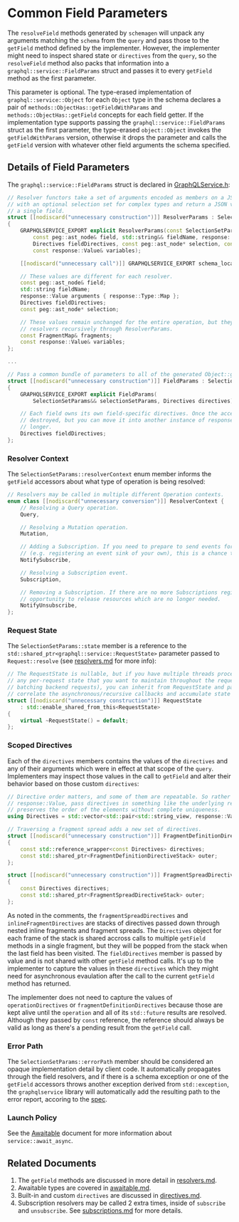 # Common Field Parameters

The `resolveField` methods generated by `schemagen` will unpack any arguments
matching the `schema` from the `query` and pass those to the `getField` method
defined by the implementer. However, the implementer might need to inspect
shared state or `directives` from the `query`, so the `resolveField` method
also packs that information into a `graphql::service::FieldParams` struct and
passes it to every `getField` method as the first parameter.

This parameter is optional. The type-erased implementation of `graphql::service::Object`
for each `Object` type in the schema declares a pair of `methods::ObjectHas::getFieldWithParams`
and `methods::ObjectHas::getField` concepts for each field getter. If the implementation
type supports passing the `graphql::service::FieldParams` struct as the first parameter,
the type-erased `object::Object` invokes the `getFieldWithParams` version, otherwise it
drops the parameter and calls the `getField` version with whatever other field
arguments the schema specified.

## Details of Field Parameters

The `graphql::service::FieldParams` struct is declared in [GraphQLService.h](../include/graphqlservice/GraphQLService.h):

```cpp
// Resolver functors take a set of arguments encoded as members on a JSON object
// with an optional selection set for complex types and return a JSON value for
// a single field.
struct [[nodiscard("unnecessary construction")]] ResolverParams : SelectionSetParams
{
	GRAPHQLSERVICE_EXPORT explicit ResolverParams(const SelectionSetParams& selectionSetParams,
		const peg::ast_node& field, std::string&& fieldName, response::Value arguments,
		Directives fieldDirectives, const peg::ast_node* selection, const FragmentMap& fragments,
		const response::Value& variables);

	[[nodiscard("unnecessary call")]] GRAPHQLSERVICE_EXPORT schema_location getLocation() const;

	// These values are different for each resolver.
	const peg::ast_node& field;
	std::string fieldName;
	response::Value arguments { response::Type::Map };
	Directives fieldDirectives;
	const peg::ast_node* selection;

	// These values remain unchanged for the entire operation, but they're passed to each of the
	// resolvers recursively through ResolverParams.
	const FragmentMap& fragments;
	const response::Value& variables;
};

...

// Pass a common bundle of parameters to all of the generated Object::getField accessors.
struct [[nodiscard("unnecessary construction")]] FieldParams : SelectionSetParams
{
	GRAPHQLSERVICE_EXPORT explicit FieldParams(
		SelectionSetParams&& selectionSetParams, Directives directives);

	// Each field owns its own field-specific directives. Once the accessor returns it will be
	// destroyed, but you can move it into another instance of response::Value to keep it alive
	// longer.
	Directives fieldDirectives;
};
```

### Resolver Context

The `SelectionSetParams::resolverContext` enum member informs the `getField`
accessors about what type of operation is being resolved:

```cpp
// Resolvers may be called in multiple different Operation contexts.
enum class [[nodiscard("unnecessary conversion")]] ResolverContext {
	// Resolving a Query operation.
	Query,

	// Resolving a Mutation operation.
	Mutation,

	// Adding a Subscription. If you need to prepare to send events for this Subsciption
	// (e.g. registering an event sink of your own), this is a chance to do that.
	NotifySubscribe,

	// Resolving a Subscription event.
	Subscription,

	// Removing a Subscription. If there are no more Subscriptions registered this is an
	// opportunity to release resources which are no longer needed.
	NotifyUnsubscribe,
};
```

### Request State

The `SelectionSetParams::state` member is a reference to the
`std::shared_ptr<graphql::service::RequestState>` parameter passed to
`Request::resolve` (see [resolvers.md](./resolvers.md) for more info):

```cpp
// The RequestState is nullable, but if you have multiple threads processing requests and there's
// any per-request state that you want to maintain throughout the request (e.g. optimizing or
// batching backend requests), you can inherit from RequestState and pass it to Request::resolve to
// correlate the asynchronous/recursive callbacks and accumulate state in it.
struct [[nodiscard("unnecessary construction")]] RequestState
	: std::enable_shared_from_this<RequestState>
{
	virtual ~RequestState() = default;
};
```

### Scoped Directives

Each of the `directives` members contains the values of the `directives` and
any of their arguments which were in effect at that scope of the `query`.
Implementers may inspect those values in the call to `getField` and alter their
behavior based on those custom `directives`:

```cpp
// Directive order matters, and some of them are repeatable. So rather than passing them in a
// response::Value, pass directives in something like the underlying response::MapType which
// preserves the order of the elements without complete uniqueness.
using Directives = std::vector<std::pair<std::string_view, response::Value>>;

// Traversing a fragment spread adds a new set of directives.
struct [[nodiscard("unnecessary construction")]] FragmentDefinitionDirectiveStack
{
	const std::reference_wrapper<const Directives> directives;
	const std::shared_ptr<FragmentDefinitionDirectiveStack> outer;
};

struct [[nodiscard("unnecessary construction")]] FragmentSpreadDirectiveStack
{
	const Directives directives;
	const std::shared_ptr<FragmentSpreadDirectiveStack> outer;
};
```

As noted in the comments, the `fragmentSpreadDirectives` and
`inlineFragmentDirectives` are stacks of directives passed down through nested
inline fragments and fragment spreads. The `Directives` object for each frame of
the stack is shared accross calls to multiple `getField` methods in a single fragment,
but they will be popped from the stack when the last field has been visited. The
`fieldDirectives` member is passed by value and is not shared with other `getField`
method calls. It's up to the implementer to capture the values in these `directives`
which they might need for asynchronous evaulation after the call to the current
`getField` method has returned.

The implementer does not need to capture the values of `operationDirectives`
or `fragmentDefinitionDirectives` because those are kept alive until the
`operation` and all of its `std::future` results are resolved. Although they
passed by `const` reference, the reference should always be valid as long as
there's a pending result from the `getField` call.

### Error Path

The `SelectionSetParams::errorPath` member should be considered an opaque
implementation detail by client code. It automatically propagates through the
field resolvers, and if there is a schema exception or one of the `getField`
accessors throws another exception derived from `std::exception`, the
`graphqlservice` library will automatically add the resulting path to the error
report, accoring to the [spec](https://spec.graphql.org/October2021/#sec-Errors).

### Launch Policy

See the [Awaitable](./awaitable.md) document for more information about
`service::await_async`.

## Related Documents

1. The `getField` methods are discussed in more detail in [resolvers.md](./resolvers.md).
2. Awaitable types are covered in [awaitable.md](./awaitable.md).
3. Built-in and custom `directives` are discussed in [directives.md](./directives.md).
4. Subscription resolvers may be called 2 extra times, inside of `subscribe` and `unsubscribe`.
   See [subscriptions.md](./subscriptions.md) for more details.
